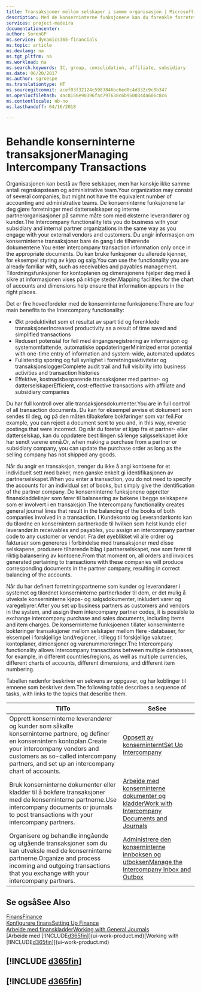 ```yaml
---
title: Transaksjoner mellom selskaper i samme organisasjon | Microsoft-dokumentasjon
description: Med de konserninterne funksjonene kan du forenkle forretningsprosesser og transaksjoner mellom selskaper i samme organisasjon.
services: project-madeira
documentationcenter: 
author: SorenGP
ms.service: dynamics365-financials
ms.topic: article
ms.devlang: na
ms.tgt_pltfrm: na
ms.workload: na
ms.search.keywords: IC, group, consolidation, affiliate, subsidiary
ms.date: 06/20/2017
ms.author: sgroespe
ms.translationtype: HT
ms.sourcegitcommit: acef03f32124c5983846bc6ed0c4d332c9c8b347
ms.openlocfilehash: 4ac8156e90396fad797638c6b950034da606c8c6
ms.contentlocale: nb-no
ms.lasthandoff: 04/16/2018

---
```

# <a name="managing-intercompany-transactions"></a><span data-ttu-id="03925-103">Behandle konserninterne transaksjoner</span><span class="sxs-lookup"><span data-stu-id="03925-103">Managing Intercompany Transactions</span></span>
<span data-ttu-id="03925-104">Organisasjonen kan bestå av flere selskaper, men har kanskje ikke samme antall regnskapsteam og administrative team.</span><span class="sxs-lookup"><span data-stu-id="03925-104">Your organization may consist of several companies, but might not have the equivalent number of accounting and administrative teams.</span></span> <span data-ttu-id="03925-105">De konserninterne funksjonene lar deg gjøre forretninger med datterselskaper og interne partnerorganisasjoner på samme måte som med eksterne leverandører og kunder.</span><span class="sxs-lookup"><span data-stu-id="03925-105">The Intercompany functionality lets you do business with your subsidiary and internal partner organizations in the same way as you engage with your external vendors and customers.</span></span> <span data-ttu-id="03925-106">Du angir informasjon om konserninterne transaksjoner bare én gang i de tilhørende dokumentene.</span><span class="sxs-lookup"><span data-stu-id="03925-106">You enter intercompany transaction information only once in the appropriate documents.</span></span> <span data-ttu-id="03925-107">Du kan bruke funksjoner du allerede kjenner, for eksempel styring av kjøp og salg.</span><span class="sxs-lookup"><span data-stu-id="03925-107">You can use the functionality you are already familiar with, such as receivables and payables management.</span></span> <span data-ttu-id="03925-108">Tilordningsfunksjoner for kontoplanen og dimensjonene hjelper deg med å sikre at informasjonen vises på riktige steder.</span><span class="sxs-lookup"><span data-stu-id="03925-108">Mapping facilities for the chart of accounts and dimensions help ensure that information appears in the right places.</span></span>  

<span data-ttu-id="03925-109">Det er fire hovedfordeler med de konserninterne funksjonene:</span><span class="sxs-lookup"><span data-stu-id="03925-109">There are four main benefits to the Intercompany functionality:</span></span>  

- <span data-ttu-id="03925-110">Økt produktivitet som et resultat av spart tid og forenklede transaksjoner</span><span class="sxs-lookup"><span data-stu-id="03925-110">Increased productivity as a result of time saved and simplified transactions</span></span>  
- <span data-ttu-id="03925-111">Redusert potensial for feil med éngangsregistrering av informasjon og systemomfattende, automatiske oppdateringer</span><span class="sxs-lookup"><span data-stu-id="03925-111">Minimized error potential with one-time entry of information and system-wide, automated updates</span></span>  
- <span data-ttu-id="03925-112">Fullstendig sporing og full synlighet i forretningsaktiviteter og transaksjonslogger</span><span class="sxs-lookup"><span data-stu-id="03925-112">Complete audit trail and full visibility into business activities and transaction histories</span></span>  
- <span data-ttu-id="03925-113">Effektive, kostnadsbesparende transaksjoner med partner- og datterselskaper</span><span class="sxs-lookup"><span data-stu-id="03925-113">Efficient, cost-effective transactions with affiliate and subsidiary companies</span></span>  

<span data-ttu-id="03925-114">Du har full kontroll over alle transaksjonsdokumenter.</span><span class="sxs-lookup"><span data-stu-id="03925-114">You are in full control of all transaction documents.</span></span> <span data-ttu-id="03925-115">Du kan for eksempel avvise et dokument som sendes til deg, og på den måten tilbakeføre bokføringer som var feil.</span><span class="sxs-lookup"><span data-stu-id="03925-115">For example, you can reject a document sent to you and, in this way, reverse postings that were incorrect.</span></span> <span data-ttu-id="03925-116">Og når du foretar et kjøp fra et partner- eller datterselskap, kan du oppdatere bestillingen så lenge salgsselskapet ikke har sendt varene ennå.</span><span class="sxs-lookup"><span data-stu-id="03925-116">Or, when making a purchase from a partner or subsidiary company, you can update the purchase order as long as the selling company has not shipped any goods.</span></span>  

<span data-ttu-id="03925-117">Når du angir en transaksjon, trenger du ikke å angi kontoene for et individuelt sett med bøker, men ganske enkelt gi identifikasjonen av partnerselskapet.</span><span class="sxs-lookup"><span data-stu-id="03925-117">When you enter a transaction, you do not need to specify the accounts for an individual set of books, but simply give the identification of the partner company.</span></span> <span data-ttu-id="03925-118">De konserninterne funksjonene oppretter finanskladdelinjer som fører til balansering av bøkene i begge selskapene som er involvert i en transaksjon.</span><span class="sxs-lookup"><span data-stu-id="03925-118">The Intercompany functionality creates general journal lines that result in the balancing of the books of both companies involved in a transaction.</span></span> <span data-ttu-id="03925-119">I Kundekonto og Leverandørkonto kan du tilordne en konsernintern partnerkode til hvilken som helst kunde eller leverandør.</span><span class="sxs-lookup"><span data-stu-id="03925-119">In receivables and payables, you assign an intercompany partner code to any customer or vendor.</span></span> <span data-ttu-id="03925-120">Fra det øyeblikket vil alle ordrer og fakturaer som genereres i forbindelse med transaksjoner med disse selskapene, produsere tilhørende bilag i partnerselskapet, noe som fører til riktig balansering av kontoene.</span><span class="sxs-lookup"><span data-stu-id="03925-120">From that moment on, all orders and invoices generated pertaining to transactions with these companies will produce corresponding documents in the partner company, resulting in correct balancing of the accounts.</span></span>  

 <span data-ttu-id="03925-121">Når du har definert forretningspartnerne som kunder og leverandører i systemet og tilordnet konserninterne partnerkoder til dem, er det mulig å utveksle konserninterne kjøps- og salgsdokumenter, inkludert varer og varegebyrer.</span><span class="sxs-lookup"><span data-stu-id="03925-121">After you set up business partners as customers and vendors in the system, and assign them intercompany partner codes, it is possible to exchange intercompany purchase and sales documents, including items and item charges.</span></span> <span data-ttu-id="03925-122">De konserninterne funksjoenen tillater konserninterne bokføringer transaksjoner mellom selskaper mellom flere -databaser, for eksempel i forskjellige land/regioner, i tillegg til forskjellige valutaer, kontoplaner, dimensjoner og varenummereringer.</span><span class="sxs-lookup"><span data-stu-id="03925-122">The Intercompany functionality allows intercompany transactions between multiple databases, for example, in different countries/regions, as well as multiple currencies, different charts of accounts, different dimensions, and different item numbering.</span></span>  

<span data-ttu-id="03925-123">Tabellen nedenfor beskriver en sekvens av oppgaver, og har koblinger til emnene som beskriver dem.</span><span class="sxs-lookup"><span data-stu-id="03925-123">The following table describes a sequence of tasks, with links to the topics that describe them.</span></span>

 |<span data-ttu-id="03925-124">Til</span><span class="sxs-lookup"><span data-stu-id="03925-124">To</span></span> |<span data-ttu-id="03925-125">Se</span><span class="sxs-lookup"><span data-stu-id="03925-125">See</span></span>|
 |---|---|
 |<span data-ttu-id="03925-126">Opprett konserninterne leverandører og kunder som såkalte konserninterne partnere, og definer en konsernintern kontoplan.</span><span class="sxs-lookup"><span data-stu-id="03925-126">Create your intercompany vendors and customers as so-called intercompany partners, and set up an intercompany chart of accounts.</span></span>|[<span data-ttu-id="03925-127">Oppsett av konserninternt</span><span class="sxs-lookup"><span data-stu-id="03925-127">Set Up Intercompany</span></span>](intercompany-how-setup.md)|
 |<span data-ttu-id="03925-128">Bruk konserninterne dokumenter eller kladder til å bokføre transaksjoner med de konserninterne partnerne.</span><span class="sxs-lookup"><span data-stu-id="03925-128">Use intercompany documents or journals to post transactions with your intercompany partners.</span></span>|[<span data-ttu-id="03925-129">Arbeide med konserninterne dokumenter og kladder</span><span class="sxs-lookup"><span data-stu-id="03925-129">Work with Intercompany Documents and Journals</span></span>](intercompany-how-work-documents-journals.md)|
 |<span data-ttu-id="03925-130">Organisere og behandle inngående og utgående transaksjoner som du kan utveksle med de konserninterne partnerne.</span><span class="sxs-lookup"><span data-stu-id="03925-130">Organize and process incoming and outgoing transactions that you exchange with your intercompany partners.</span></span>|[<span data-ttu-id="03925-131">Administrere den konserninterne innboksen og utboksen</span><span class="sxs-lookup"><span data-stu-id="03925-131">Manage the Intercompany Inbox and Outbox</span></span>](intercompany-how-manage-intercompany-inbox.md)|

## <a name="see-also"></a><span data-ttu-id="03925-132">Se også</span><span class="sxs-lookup"><span data-stu-id="03925-132">See Also</span></span>
[<span data-ttu-id="03925-133">Finans</span><span class="sxs-lookup"><span data-stu-id="03925-133">Finance</span></span>](finance.md)  
[<span data-ttu-id="03925-134">Konfigurere finans</span><span class="sxs-lookup"><span data-stu-id="03925-134">Setting Up Finance</span></span>](finance-setup-finance.md)  
[<span data-ttu-id="03925-135">Arbeide med finanskladder</span><span class="sxs-lookup"><span data-stu-id="03925-135">Working with General Journals</span></span>](ui-work-general-journals.md)  
<span data-ttu-id="03925-136">[Arbeide med [!INCLUDE[d365fin](includes/d365fin_md.md)]](ui-work-product.md)</span><span class="sxs-lookup"><span data-stu-id="03925-136">[Working with [!INCLUDE[d365fin](includes/d365fin_md.md)]](ui-work-product.md)</span></span>

## [!INCLUDE [d365fin](includes/free_trial_md.md)]  
## [!INCLUDE [d365fin](includes/training_link_md.md)]

